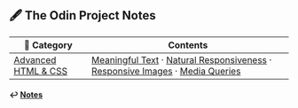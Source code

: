 ## 🖋️ The Odin Project Notes

| 📁 Category                                 | Contents                                                                                                                                                                                                                                                    |
| ------------------------------------------- | ----------------------------------------------------------------------------------------------------------------------------------------------------------------------------------------------------------------------------------------------------------- |
| [Advanced HTML & CSS](./advanced_html_css/) | [Meaningful Text](./advanced_html_css/meaningful-text.md) · [Natural Responsiveness](./advanced_html_css/natural-responsiveness.md) · [Responsive Images](./advanced_html_css/responsive-images.md) · [Media Queries](./advanced_html_css/media-queries.md) |

#### ↩️ [Notes](/work/notes/notes.md)
